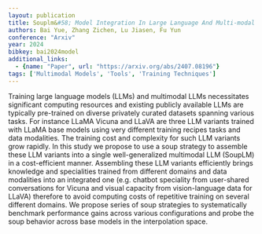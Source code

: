 ```yaml
---
layout: publication
title: Souplm&#58; Model Integration In Large Language And Multi-modal Models
authors: Bai Yue, Zhang Zichen, Lu Jiasen, Fu Yun
conference: "Arxiv"
year: 2024
bibkey: bai2024model
additional_links:
  - {name: "Paper", url: "https://arxiv.org/abs/2407.08196"}
tags: ['Multimodal Models', 'Tools', 'Training Techniques']
---
```

Training large language models (LLMs) and multimodal LLMs necessitates significant computing resources and existing publicly available LLMs are typically pre-trained on diverse privately curated datasets spanning various tasks. For instance LLaMA Vicuna and LLaVA are three LLM variants trained with LLaMA base models using very different training recipes tasks and data modalities. The training cost and complexity for such LLM variants grow rapidly. In this study we propose to use a soup strategy to assemble these LLM variants into a single well-generalized multimodal LLM (SoupLM) in a cost-efficient manner. Assembling these LLM variants efficiently brings knowledge and specialities trained from different domains and data modalities into an integrated one (e.g. chatbot speciality from user-shared conversations for Vicuna and visual capacity from vision-language data for LLaVA) therefore to avoid computing costs of repetitive training on several different domains. We propose series of soup strategies to systematically benchmark performance gains across various configurations and probe the soup behavior across base models in the interpolation space.
